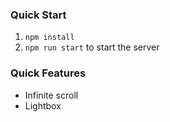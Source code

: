 ### Quick Start

1. `npm install`
2. `npm run start` to start the server

### Quick Features

- Infinite scroll
- Lightbox